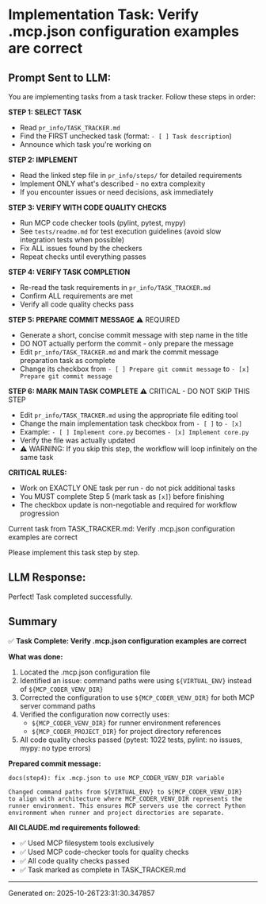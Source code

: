 # Implementation Task: Verify .mcp.json configuration examples are correct

## Prompt Sent to LLM:
You are implementing tasks from a task tracker. Follow these steps in order:

**STEP 1: SELECT TASK**
- Read `pr_info/TASK_TRACKER.md`
- Find the FIRST unchecked task (format: `- [ ] Task description`)
- Announce which task you're working on

**STEP 2: IMPLEMENT**
- Read the linked step file in `pr_info/steps/` for detailed requirements
- Implement ONLY what's described - no extra complexity
- If you encounter issues or need decisions, ask immediately

**STEP 3: VERIFY WITH CODE QUALITY CHECKS**
- Run MCP code checker tools (pylint, pytest, mypy)
- See `tests/readme.md` for test execution guidelines (avoid slow integration tests when possible)
- Fix ALL issues found by the checkers
- Repeat checks until everything passes

**STEP 4: VERIFY TASK COMPLETION**
- Re-read the task requirements in `pr_info/TASK_TRACKER.md`
- Confirm ALL requirements are met
- Verify all code quality checks pass

**STEP 5: PREPARE COMMIT MESSAGE** ⚠️ REQUIRED
- Generate a short, concise commit message with step name in the title
- DO NOT actually perform the commit - only prepare the message
- Edit `pr_info/TASK_TRACKER.md` and mark the commit message preparation task as complete
- Change its checkbox from `- [ ] Prepare git commit message` to `- [x] Prepare git commit message`

**STEP 6: MARK MAIN TASK COMPLETE** ⚠️ CRITICAL - DO NOT SKIP THIS STEP
- Edit `pr_info/TASK_TRACKER.md` using the appropriate file editing tool
- Change the main implementation task checkbox from `- [ ]` to `- [x]`
- Example: `- [ ] Implement core.py` becomes `- [x] Implement core.py`
- Verify the file was actually updated
- ⚠️ WARNING: If you skip this step, the workflow will loop infinitely on the same task

**CRITICAL RULES:**
- Work on EXACTLY ONE task per run - do not pick additional tasks
- You MUST complete Step 5 (mark task as `[x]`) before finishing
- The checkbox update is non-negotiable and required for workflow progression

Current task from TASK_TRACKER.md: Verify .mcp.json configuration examples are correct

Please implement this task step by step.

## LLM Response:
Perfect! Task completed successfully.

## Summary

✅ **Task Complete: Verify .mcp.json configuration examples are correct**

**What was done:**
1. Located the .mcp.json configuration file
2. Identified an issue: command paths were using `${VIRTUAL_ENV}` instead of `${MCP_CODER_VENV_DIR}`
3. Corrected the configuration to use `${MCP_CODER_VENV_DIR}` for both MCP server command paths
4. Verified the configuration now correctly uses:
   - `${MCP_CODER_VENV_DIR}` for runner environment references
   - `${MCP_CODER_PROJECT_DIR}` for project directory references
5. All code quality checks passed (pytest: 1022 tests, pylint: no issues, mypy: no type errors)

**Prepared commit message:**
```
docs(step4): fix .mcp.json to use MCP_CODER_VENV_DIR variable

Changed command paths from ${VIRTUAL_ENV} to ${MCP_CODER_VENV_DIR} 
to align with architecture where MCP_CODER_VENV_DIR represents the 
runner environment. This ensures MCP servers use the correct Python 
environment when runner and project directories are separate.
```

**All CLAUDE.md requirements followed:**
- ✅ Used MCP filesystem tools exclusively
- ✅ Used MCP code-checker tools for quality checks
- ✅ All code quality checks passed
- ✅ Task marked as complete in TASK_TRACKER.md

---
Generated on: 2025-10-26T23:31:30.347857